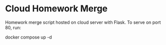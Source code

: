 # Cloud Homework Merge
Homework merge script hosted on cloud server with Flask. To serve on port 80, run:

docker compose up -d 